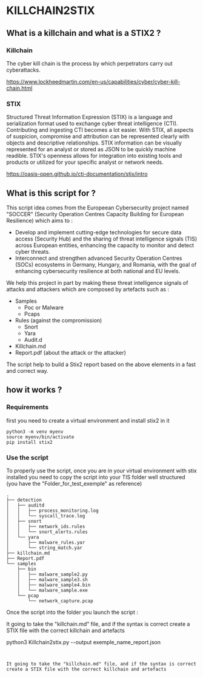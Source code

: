 # KILLCHAIN2STIX                                                                          
                                                                     
## What is a killchain and what is a STIX2 ? 

### Killchain

The cyber kill chain is the process by which perpetrators carry out cyberattacks.

https://www.lockheedmartin.com/en-us/capabilities/cyber/cyber-kill-chain.html

### STIX

Structured Threat Information Expression (STIX) is a language and serialization format used to exchange cyber threat intelligence (CTI).
Contributing and ingesting CTI becomes a lot easier. With STIX, all aspects of suspicion, compromise and attribution can be represented clearly with objects and descriptive relationships. STIX information can be visually represented for an analyst or stored as JSON to be quickly machine readible. STIX's openness allows for integration into existing tools and products or utilized for your specific analyst or network needs.

https://oasis-open.github.io/cti-documentation/stix/intro

## What is this script for ? 

This script idea comes from the Europeean Cybersecurity project named "SOCCER" (Security Operation Centres Capacity Building for European Resilience) which aims to :

- Develop and implement cutting-edge technologies for secure data access (Security Hub) and the sharing of threat intelligence signals (TIS) across European entities, enhancing the capacity to monitor and detect cyber threats.
- Interconnect and strengthen advanced Security Operation Centres (SOCs) ecosystems in Germany, Hungary, and Romania, with the goal of enhancing cybersecurity resilience at both national and EU levels.

We help this project in part by making these threat intelligence signals of attacks and attackers which are composed by artefacts such as :

- Samples
    - Poc or Malware
    - Pcaps
-  Rules (against the compromission)
    - Snort
    - Yara
    - Audit.d
- Killchain.md 
- Report.pdf (about the attack or the attacker)

The script help to build a Stix2 report based on the above elements in a fast and correct way.

## how it works ? 

### Requirements 

first you need to create a virtual environment 
and install stix2 in it 

```
python3 -m venv myenv
source myenv/bin/activate
pip install stix2 
```

### Use the script 

To properly use the script, once you are in your virtual environment with stix installed you need to copy the script into your TIS folder well structured (you have the "Folder_for_test_exemple" as reference)


```
.
├── detection
│   ├── auditd
│   │   ├── process_monitoring.log
│   │   └── syscall_trace.log
│   ├── snort
│   │   ├── network_ids.rules
│   │   └── snort_alerts.rules
│   └── yara
│       ├── malware_rules.yar
│       └── string_match.yar
├── killchain.md
├── Report.pdf
└── samples
    ├── bin
    │   ├── malware_sample2.py
    │   ├── malware_sample3.sh
    │   ├── malware_sample4.bin
    │   └── malware_sample.exe
    └── pcap
        └── network_capture.pcap
```


Once the script into the folder you launch the script :


It going to take the "killchain.md" file, and if the syntax is correct create a STIX file with the correct killchain and artefacts

python3 Killchain2stix.py --output exemple_name_report.json 
```


It going to take the "killchain.md" file, and if the syntax is correct create a STIX file with the correct killchain and artefacts
